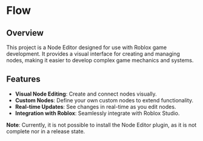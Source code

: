 # Flow

## Overview
This project is a Node Editor designed for use with Roblox game development. It provides a visual interface for creating and managing nodes, making it easier to develop complex game mechanics and systems.

## Features
- **Visual Node Editing**: Create and connect nodes visually.
- **Custom Nodes**: Define your own custom nodes to extend functionality.
- **Real-time Updates**: See changes in real-time as you edit nodes.
- **Integration with Roblox**: Seamlessly integrate with Roblox Studio.

**Note**: Currently, it is not possible to install the Node Editor plugin, as it is not complete nor in a release state.
